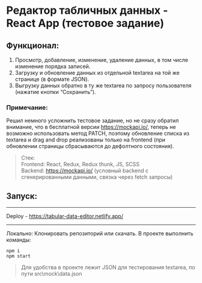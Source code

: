 ﻿#  Редактор табличных данных - React App (тестовое задание)
 
## Функционал:
1. Просмотр, добавление, изменение, удаление данных, в том числе изменение
порядка записей.
2. Загрузку и обновление данных из отдельной textarea на той же странице (в
формате JSON).
3. Выгрузку данных обратно в ту же textarea по запросу пользователя (нажатие
кнопки “Сохранить”).

### Примечание:
Решил немного усложнить тестовое задание, но не сразу обратил внимание, что в бесплатной версии https://mockapi.io/, теперь не возможно использовать метод PATCH, поэтому обновление списка из textarea и drag and drop реализованы только на frontend (при обновлении страницы сбрасываются до дефолтного состояния). 

>Стек: </br>
>Frontend: React, Redux, Redux thunk, JS, SCSS </br>
>Backend: https://mockapi.io/ (условный backend с сгенерированными данными, связка через fetch запросы)

## Запуск:
***
Deploy - https://tabular-data-editor.netlify.app/
***
Локально:
Клонировать репозиторий или скачать. В проекте выполнить команды: 
```
npm i
npm start
```

> Для удобства в проекте лежит JSON для тестирования textarea, по пути src\mock\data.json
